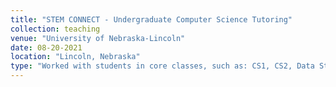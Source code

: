 ```yaml
---
title: "STEM CONNECT - Undergraduate Computer Science Tutoring"
collection: teaching
venue: "University of Nebraska-Lincoln"
date: 08-20-2021
location: "Lincoln, Nebraska"
type: "Worked with students in core classes, such as: CS1, CS2, Data Structures & Algorithms, Discrete Structures. "
---
```


